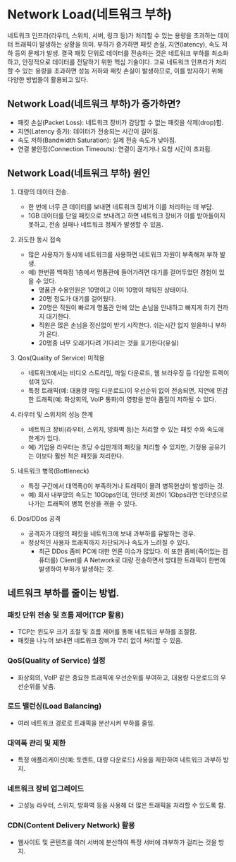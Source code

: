 # Network Load(네트워크 부하)
네트워크 인프라(라우터, 스위치, 서버, 링크 등)가 처리할 수 있는 용량을 초과하는 데이터 트래픽이 발생하는 상황을 의미.
부하가 증가하면 패킷 손실, 지연(latency), 속도 저하 등의 문제가 발생.
결국 패킷 단위로 데이터를 전송하는 것은 네트워크 부하를 최소화하고, 안정적으로 데이터를 전달하기 위한 핵심 기술이다.
고로 네트워크 인프라가 처리할 수 있는 용량을 초과하면 성능 저하와 패킷 손실이 발생하므로, 이를 방지하기 위해 다양한 방법들이 활용되고 있다.

## Network Load(네트워크 부하)가 증가하면?
- 패킷 손실(Packet Loss): 네트워크 장비가 감당할 수 없는 패킷을 삭제(drop)함.
- 지연(Latency 증가): 데이터가 전송되는 시간이 길어짐.
- 속도 저하(Bandwidth Saturation): 실제 전송 속도가 낮아짐.
- 연결 불안정(Connection Timeouts): 연결이 끊기거나 요청 시간이 초과됨.

## Network Load(네트워크 부하) 원인
1. 대량의 데이터 전송.
   - 한 번에 너무 큰 데이터를 보내면 네트워크 장비가 이를 처리하는 데 부담.
   - 1GB 데이터를 단일 패킷으로 보내려고 하면 네트워크 장비가 이를 받아들이지 못하고, 전송 실패나 네트워크 정체가 발생할 수 있음.

2. 과도한 동시 접속
    - 많은 사용자가 동시에 네트워크를 사용하면 네트워크 자원이 부족해져 부하 발생.
    - 예) 한번쯤 백화점 1층에서 명품관에 들어가려면 대기를 걸어두었던 경험이 있을 수 있다.
      - 명품관 수용인원은 10명이고 이미 10명이 채워진 상태이다.
      - 20명 정도가 대기를 걸어뒀다.
      - 20명은 직원이 빠르게 명품관 안에 있는 손님을 안내하고 빠지게 하기 전까지 대기한다.
      - 직원은 많은 손님을 정신없이 받기 시작한다. 쉬는시간 없지 일을하니 부하가 온다.
      - 20명중 너무 오래기다려 기다리는 것을 포기한다(유실)

3. Qos(Quality of Service) 미적용
    - 네트워크에서는 비디오 스트리밍, 파일 다운로드, 웹 브라우징 등 다양한 트랙이 섞여 있다.
    - 특정 트래픽(예: 대용량 파일 다운로드)이 우선순위 없이 전송되면, 지연에 민감한 트래픽(예: 화상회의, VoIP 통화)이 영향을 받아 품질이 저하될 수 있다.

4. 라우터 및 스위치의 성능 한계
    - 네트워크 장비(라우터, 스위치, 방화벽 등)는 처리할 수 있는 패킷 수와 속도에 한계가 있다.
    - 예) 기업용 라우터는 초당 수십만개의 패킷을 처리할 수 있지만, 가정용 공유기는 이보다 훨씬 적은 패킷을 처리한다.

5. 네트워크 병목(Bottleneck)
    - 특정 구간에서 대역폭()이 부족하거나 트래픽이 몰려 병목현상이 발생하는 것.
    - 예) 회사 내부망의 속도는 10Gbps인데, 인터넷 회선이 1Gbps라면 인터넷으로 나가는 트래픽이 병목 현상을 겪을 수 있다.

6. Dos/DDos 공격
    - 공격자가 대량의 패킷을 네트워크에 보내 과부하를 유발하는 경우.
    - 정상적인 사용자 트래픽까지 차단되거나 속도가 느려질 수 있다.
      - 최근 DDos 좀비 PC에 대한 언론 이슈가 많았다. 이 또한 좀비(죽어있는 컴퓨터를) Client를 A Network로 대량 전송하면서 방대한 트래픽이 한번에 발생하여 부하가 발생하는 것.

## 네트워크 부하를 줄이는 방법.

### 패킷 단위 전송 및 흐름 제어(TCP 활용)
- TCP는 윈도우 크기 조절 및 흐름 제어를 통해 네트워크 부하를 조절함.
- 패킷을 나누어 보내면 네트워크 장비가 무리 없이 처리할 수 있음.

### QoS(Quality of Service) 설정
- 화상회의, VoIP 같은 중요한 트래픽에 우선순위를 부여하고, 대용량 다운로드의 우선순위를 낮춤.


### 로드 밸런싱(Load Balancing)
- 여러 네트워크 경로로 트래픽을 분산시켜 부하를 줄임.


### 대역폭 관리 및 제한
- 특정 애플리케이션(예: 토렌트, 대량 다운로드) 사용을 제한하여 네트워크 과부하 방지.


### 네트워크 장비 업그레이드
- 고성능 라우터, 스위치, 방화벽 등을 사용해 더 많은 트래픽을 처리할 수 있도록 함.


### CDN(Content Delivery Network) 활용
- 웹사이트 및 콘텐츠를 여러 서버에 분산하여 특정 서버에 과부하가 걸리는 것을 방지.

